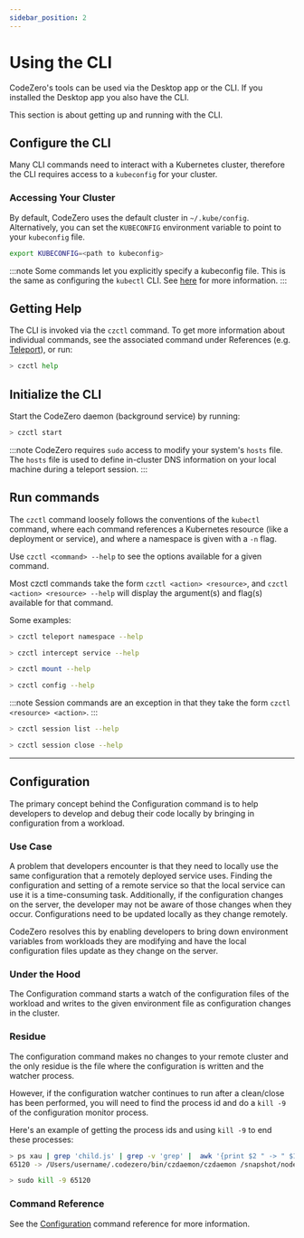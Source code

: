 ```yaml
---
sidebar_position: 2
---
```


# Using the CLI

CodeZero's tools can be used via the Desktop app or the CLI. If you installed the Desktop app you also have the CLI.

This section is about getting up and running with the CLI.

## Configure the CLI

Many CLI commands need to interact with a Kubernetes cluster, therefore the CLI requires access to a `kubeconfig` for your cluster.

### Accessing Your Cluster

By default, CodeZero uses the default cluster in `~/.kube/config`. Alternatively, you can set the `KUBECONFIG` environment variable to point to your `kubeconfig` file.

```bash
export KUBECONFIG=<path to kubeconfig>
```

:::note
Some commands let you explicitly specify a kubeconfig file.
This is the same as configuring the `kubectl` CLI. See [here](https://kubernetes.io/docs/concepts/configuration/organize-cluster-access-kubeconfig/) for more information.
:::

## Getting Help

The CLI is invoked via the `czctl` command. To get more information about individual commands, see the associated command under References (e.g. [Teleport](/references/command-line?id=teleport)), or run:

```bash
> czctl help
```

## Initialize the CLI

Start the CodeZero daemon (background service) by running:

```bash
> czctl start
```

:::note
CodeZero requires `sudo` access to modify your system's `hosts` file. The `hosts` file is used to define in-cluster DNS information on your local machine during a teleport session.
:::

## Run commands

The `czctl` command loosely follows the conventions of the `kubectl` command, where each command references a Kubernetes resource (like a deployment or service), and where a namespace is given with a `-n` flag.

Use `czctl <command> --help` to see the options available for a given command.

Most czctl commands take the form `czctl <action> <resource>`, and `czctl <action> <resource> --help` will display the argument(s) and flag(s) available for that command.

Some examples:

```bash
> czctl teleport namespace --help
```

```bash
> czctl intercept service --help
```

```bash
> czctl mount --help
```

```bash
> czctl config --help
```

:::note
Session commands are an exception in that they take the form `czctl <resource> <action>`.
:::

```bash
> czctl session list --help
```

```bash
> czctl session close --help
```

---

## Configuration

The primary concept behind the Configuration command is to help developers to develop and debug their code locally by bringing in configuration from a workload.

### Use Case

A problem that developers encounter is that they need to locally use the same configuration that a remotely deployed service uses. Finding the configuration and setting of a remote service so that the local service can use it is a time-consuming task. Additionally, if the configuration changes on the server, the developer may not be aware of those changes when they occur. Configurations need to be updated locally as they change remotely.

CodeZero resolves this by enabling developers to bring down environment variables from workloads they are modifying and have the local configuration files update as they change on the server.

### Under the Hood

The Configuration command starts a watch of the configuration files of the workload and writes to the given environment file as configuration changes in the cluster.

### Residue

The configuration command makes no changes to your remote cluster and the only residue is the file where the configuration is written and the watcher process.

However, if the configuration watcher continues to run after a clean/close has been performed, you will need to find the process id and do a `kill -9` of the configuration monitor process.

Here's an example of getting the process ids and using `kill -9` to end these processes:

```bash
> ps xau | grep 'child.js' | grep -v 'grep' |  awk '{print $2 " -> " $11, $12}'
65120 -> /Users/username/.codezero/bin/czdaemon/czdaemon /snapshot/node-monorepo/gulpfile.js/tmp/czdaemon/package/lib/engine/services/monitors/env/child.js
```

```bash
> sudo kill -9 65120
```

### Command Reference

See the [Configuration](/references/command-line?id=configuration) command reference for more information.
